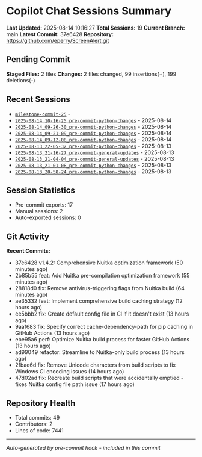 # Copilot Chat Sessions Summary

**Last Updated:** 2025-08-14 10:16:27
**Total Sessions:** 19
**Current Branch:** main
**Latest Commit:** 37e6428
**Repository:** https://github.com/eperry/ScreenAlert.git

## Pending Commit

**Staged Files:** 2 files
**Changes:**  2 files changed, 99 insertions(+), 199 deletions(-)

## Recent Sessions

- [`milestone-commit-25`](C:/Users/Ed/OneDrive/Documents/Development/ScreenAlert/docs/copilot-chats/milestone-commit-25.md) - 
- [`2025-08-14_10-16-25_pre-commit-python-changes`](C:/Users/Ed/OneDrive/Documents/Development/ScreenAlert/docs/copilot-chats/2025-08-14_10-16-25_pre-commit-python-changes.md) - 2025-08-14
- [`2025-08-14_09-26-30_pre-commit-python-changes`](C:/Users/Ed/OneDrive/Documents/Development/ScreenAlert/docs/copilot-chats/2025-08-14_09-26-30_pre-commit-python-changes.md) - 2025-08-14
- [`2025-08-14_09-21-09_pre-commit-python-changes`](C:/Users/Ed/OneDrive/Documents/Development/ScreenAlert/docs/copilot-chats/2025-08-14_09-21-09_pre-commit-python-changes.md) - 2025-08-14
- [`2025-08-14_09-12-08_pre-commit-python-changes`](C:/Users/Ed/OneDrive/Documents/Development/ScreenAlert/docs/copilot-chats/2025-08-14_09-12-08_pre-commit-python-changes.md) - 2025-08-14
- [`2025-08-13_22-05-32_pre-commit-python-changes`](C:/Users/Ed/OneDrive/Documents/Development/ScreenAlert/docs/copilot-chats/2025-08-13_22-05-32_pre-commit-python-changes.md) - 2025-08-13
- [`2025-08-13_21-16-27_pre-commit-general-updates`](C:/Users/Ed/OneDrive/Documents/Development/ScreenAlert/docs/copilot-chats/2025-08-13_21-16-27_pre-commit-general-updates.md) - 2025-08-13
- [`2025-08-13_21-04-04_pre-commit-general-updates`](C:/Users/Ed/OneDrive/Documents/Development/ScreenAlert/docs/copilot-chats/2025-08-13_21-04-04_pre-commit-general-updates.md) - 2025-08-13
- [`2025-08-13_21-01-08_pre-commit-python-changes`](C:/Users/Ed/OneDrive/Documents/Development/ScreenAlert/docs/copilot-chats/2025-08-13_21-01-08_pre-commit-python-changes.md) - 2025-08-13
- [`2025-08-13_20-58-24_pre-commit-python-changes`](C:/Users/Ed/OneDrive/Documents/Development/ScreenAlert/docs/copilot-chats/2025-08-13_20-58-24_pre-commit-python-changes.md) - 2025-08-13

## Session Statistics

- Pre-commit exports: 17
- Manual sessions: 2
- Auto-exported sessions: 0

## Git Activity

**Recent Commits:**
- 37e6428 v1.4.2: Comprehensive Nuitka optimization framework (50 minutes ago)
- 2b85b55 feat: Add Nuitka pre-compilation optimization framework (55 minutes ago)
- 28818d0 fix: Remove antivirus-triggering flags from Nuitka build (64 minutes ago)
- ae35332 feat: Implement comprehensive build caching strategy (12 hours ago)
- ee5bbb2 fix: Create default config file in CI if it doesn't exist (13 hours ago)
- 9aaf683 fix: Specify correct cache-dependency-path for pip caching in GitHub Actions (13 hours ago)
- ebe95a6 perf: Optimize Nuitka build process for faster GitHub Actions (13 hours ago)
- ad99049 refactor: Streamline to Nuitka-only build process (13 hours ago)
- 2fbae6d fix: Remove Unicode characters from build scripts to fix Windows CI encoding issues (14 hours ago)
- 47d02ad fix: Recreate build scripts that were accidentally emptied - fixes Nuitka config file path issue (17 hours ago)

## Repository Health

- Total commits: 49
- Contributors: 2
- Lines of code: 7441

---
*Auto-generated by pre-commit hook - included in this commit*

